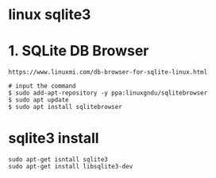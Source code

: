 # linux sqlite3

# 1. SQLite DB Browser
```shell
https://www.linuxmi.com/db-browser-for-sqlite-linux.html

# input the command
$ sudo add-apt-repository -y ppa:linuxgndu/sqlitebrowser
$ sudo apt update
$ sudo apt install sqlitebrowser
```

# sqlite3 install
```shell
sudo apt-get isntall sqlite3
sudo apt-get install libsqlite3-dev

```

